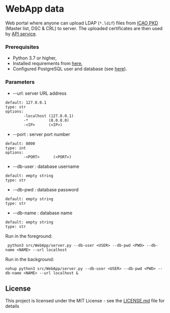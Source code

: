 # WebApp data
Web portal where anyone can upload LDAP (`*.ldif`) files from [ICAO PKD](https://download.pkd.icao.int/) (Master list, DSC & CRL) to server. The uploaded certificates are then used by [API service](https://github.com/ZeroPass/PassID-Server/tree/master/src/APIservice).


### Prerequisites
* Python 3.7 or higher,
* Installed requirements from [here](../../../../../PassID-Server#prerequisites),
* Configured PostgreSQL user and database (see [here](../../../../../PassID-Server#configure-postgresql-database)).

### Parameters

* --url: server URL address
```
default: 127.0.0.1
type: str
options:
        -localhost (127.0.0.1)
        -*         (0.0.0.0)
        -<IP>      (<IP>)
```

* --port : server port number
```
default: 8000
type: int
options: 
        -<PORT>      (<PORT>)
```

* --db-user : database username
```
default: empty string
type: str
```

* --db-pwd : database password
```
default: empty string
type: str
```

* --db-name : database name
```
default: empty string
type: str
```

Run in the foreground:
```
 python3 src/WebApp/server.py --db-user <USER> --db-pwd <PWD> --db-name <NAME> --url localhost
```

Run in the background:
```
nohup python3 src/WebApp/server.py --db-user <USER> --db-pwd <PWD> --db-name <NAME> --url localhost &  
```
## License

This project is licensed under the MIT License - see the [LICENSE.md](LICENSE.md) file for details

